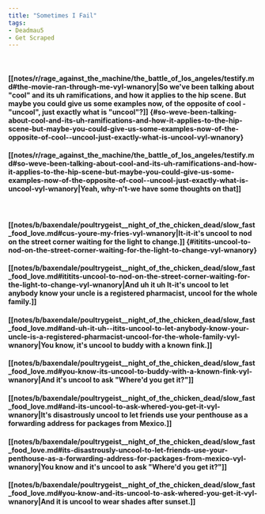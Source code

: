 ```yaml
---
title: "Sometimes I Fail"
tags:
- Deadmau5
- Get Scraped
---
```

&nbsp;
#### [[notes/r/rage_against_the_machine/the_battle_of_los_angeles/testify.md#the-movie-ran-through-me-vyl-wnanory|So we've been talking about "cool" and its uh ramifications, and how it applies to the hip scene. But maybe you could give us some examples now, of the opposite of cool - "uncool", just exactly what is "uncool"?]] {#so-weve-been-talking-about-cool-and-its-uh-ramifications-and-how-it-applies-to-the-hip-scene-but-maybe-you-could-give-us-some-examples-now-of-the-opposite-of-cool--uncool-just-exactly-what-is-uncool-vyl-wnanory}
#### [[notes/r/rage_against_the_machine/the_battle_of_los_angeles/testify.md#so-weve-been-talking-about-cool-and-its-uh-ramifications-and-how-it-applies-to-the-hip-scene-but-maybe-you-could-give-us-some-examples-now-of-the-opposite-of-cool--uncool-just-exactly-what-is-uncool-vyl-wnanory|Yeah, why-n't-we have some thoughts on that]]
&nbsp;
#### [[notes/b/baxendale/poultrygeist__night_of_the_chicken_dead/slow_fast_food_love.md#cus-youre-my-fries-vyl-wnanory|It-it-it's uncool to nod on the street corner waiting for the light to change.]] {#ititits-uncool-to-nod-on-the-street-corner-waiting-for-the-light-to-change-vyl-wnanory}
#### [[notes/b/baxendale/poultrygeist__night_of_the_chicken_dead/slow_fast_food_love.md#ititits-uncool-to-nod-on-the-street-corner-waiting-for-the-light-to-change-vyl-wnanory|And uh it uh  It-it's uncool to let anybody know your uncle is a registered pharmacist, uncool for the whole family.]]
#### [[notes/b/baxendale/poultrygeist__night_of_the_chicken_dead/slow_fast_food_love.md#and-uh-it-uh--itits-uncool-to-let-anybody-know-your-uncle-is-a-registered-pharmacist-uncool-for-the-whole-family-vyl-wnanory|You know, it's uncool to buddy with a known fink.]]
#### [[notes/b/baxendale/poultrygeist__night_of_the_chicken_dead/slow_fast_food_love.md#you-know-its-uncool-to-buddy-with-a-known-fink-vyl-wnanory|And it's uncool to ask "Where'd you get it?"]]
#### [[notes/b/baxendale/poultrygeist__night_of_the_chicken_dead/slow_fast_food_love.md#and-its-uncool-to-ask-whered-you-get-it-vyl-wnanory|It's disastrously uncool to let friends use your penthouse as a forwarding address for packages from Mexico.]]
#### [[notes/b/baxendale/poultrygeist__night_of_the_chicken_dead/slow_fast_food_love.md#its-disastrously-uncool-to-let-friends-use-your-penthouse-as-a-forwarding-address-for-packages-from-mexico-vyl-wnanory|You know and it's uncool to ask "Where'd you get it?"]]
#### [[notes/b/baxendale/poultrygeist__night_of_the_chicken_dead/slow_fast_food_love.md#you-know-and-its-uncool-to-ask-whered-you-get-it-vyl-wnanory|And it is uncool to wear shades after sunset.]]
